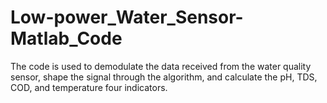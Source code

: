 # Low-power_Water_Sensor-Matlab_Code
The code is used to demodulate the data received from the water quality sensor, shape the signal through the algorithm, and calculate the pH, TDS, COD, and temperature four indicators.
